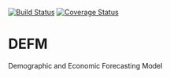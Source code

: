 [![Build Status](https://travis-ci.org/SANDAG/pydefm.svg?branch=master)](https://travis-ci.org/SANDAG/pydefm)
[![Coverage Status](https://coveralls.io/repos/SANDAG/pydefm/badge.svg?branch=master)](https://coveralls.io/r/SANDAG/pydefm?branch=master)


# DEFM
Demographic and Economic Forecasting Model
